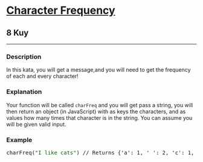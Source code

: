 <h1><a href="https://www.codewars.com/kata/548ef5b7f33a646ea50000b2">Character Frequency</a></h1>
<h2>8 Kuy</h2>
<hr>
<h3>Description</h3>
<p>In this kata, you will get a message,and you will need to get the frequency of each and every character!</p>
<h3>Explanation</h3>
<p>Your function will be called <code>charFreq</code> and you will get pass a string, 
you will then return an object (in JavaScript) with as keys the characters, 
and as values how many times that character is in the string. 
You can assume you will be given valid input.</p>
<h3>Example</h3>
<pre>
charFreq(<span style="color: #006600">"I like cats"</span>) // Returns {'a': 1, ' ': 2, 'c': 1, 'e': 1, 'I': 1, 'k': 1, 'l': 1, 'i': 1, 's': 1, 't': 1}
</pre>